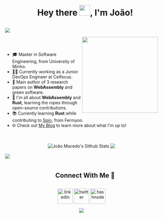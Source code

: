 <!--h1 without bottom border-->
<div id="user-content-toc">
  <ul align="center">
    <summary><h1 style="display: inline-block">Hey there </b><img src="https://media.giphy.com/media/hvRJCLFzcasrR4ia7z/giphy.gif" width="35">, I'm João!</h1></summary>
  </ul>
</div>

<!--horizontal divider(gradiant)-->
<img src="https://user-images.githubusercontent.com/73097560/115834477-dbab4500-a447-11eb-908a-139a6edaec5c.gif">

<picture> <img align="right" src="https://github.com/7oSkaaa/7oSkaaa/blob/main/Images/Right_Side.gif?raw=true" width = 250px></picture>

<br><br>

- 🎓 Master in Software Engineering, from University of Minho.
- 👨‍💻 Currently working as a Junior DevOps Engineer at Celfocus.
- 📝 Main author of 3 research papers on **WebAssembly** and green software.
- 💾 I'm all about **WebAssembly** and **Rust**, learning the ropes through open-source contributions.
- 📚 Currently learning **Rust** while contributing to [Spin](https://github.com/fermyon/spin), from Fermyon.
- 🌐 Check out [My Blog](https://joaogdemacedo.hashnode.dev/) to learn more about what I'm up to!

<be>
<br><br>



<div align="center">
<img align="center" src="https://github-readme-stats.vercel.app/api?username=joaogdemacedo&include_all_commits=true&count_private=true&show_icons=true&line_height=20&title_color=7A7ADB&icon_color=2234AE&text_color=D3D3D3&bg_color=0,000000,130F40" alt="João Macedo's Github Stats">
<img align="center" src="https://github-readme-stats-eight-theta.vercel.app/api/top-langs/?username=joaogdemacedo&layout=compact&langs_count=8&title_color=7A7ADB&theme=algolia"/>

</div>
<br>

<!--horizontal divider(gradiant)-->
<img src="https://user-images.githubusercontent.com/73097560/115834477-dbab4500-a447-11eb-908a-139a6edaec5c.gif">

<!-- Connect with me -->
<!--h2 without bottom border-->
<div id="user-content-toc">
  <ul align="center">
    <summary><h2 style="display: inline-block">Connect With Me 🤝</h2></summary>
  </ul>
</div>

<!--icons and links-->
<p align="center">
<a href="https://www.linkedin.com/in/joaodemacedo134/" target="blank"><img align="center" src="https://user-images.githubusercontent.com/88904952/234979284-68c11d7f-1acc-4f0c-ac78-044e1037d7b0.png" alt="linkedin" height="50" width="50" /></a>
<a href="https://twitter.com/joaodemacedo134" target="blank"><img align="center" src="https://user-images.githubusercontent.com/88904952/234980676-61bfb021-ecc8-48f7-88e6-34c1b06c4a58.png" alt="twitter" height="50" width="50" /></a> 
<a href="https://joaogdemacedo.hashnode.dev/" target="blank"><img align="center" src="https://user-images.githubusercontent.com/88904952/234982196-562aea17-5532-4550-8c08-1c7cb994a541.png" alt="hashnode" height="50" width="50" /></a>
  
</p>

<div align="center">
  
[![](https://visitcount.itsvg.in/api?id=joaogdemacedo&icon=3&color=6)](https://visitcount.itsvg.in)
  
</div>
